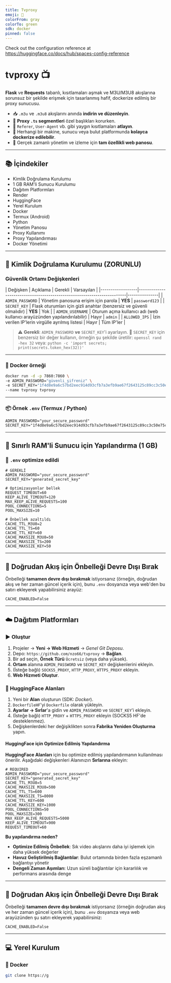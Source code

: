 ```yaml
---
title: Tvproxy
emoji: 👀
colorFrom: gray
colorTo: green
sdk: docker
pinned: false
---
```


Check out the configuration reference at https://huggingface.co/docs/hub/spaces-config-reference
# tvproxy 📺

**Flask** ve **Requests** tabanlı, kısıtlamaları aşmak ve M3U/M3U8 akışlarına sorunsuz bir şekilde erişmek için tasarlanmış hafif, dockerize edilmiş bir proxy sunucusu.

- 📥 `.m3u` ve `.m3u8` akışlarını anında **indirin ve düzenleyin**.
- 🔁 **Proxy `.ts` segmentleri** özel başlıkları korurken.
- 🚫 `Referer`, `User-Agent` vb. gibi yaygın kısıtlamaları **atlayın**.
- 🐳 Herhangi bir makine, sunucu veya bulut platformunda **kolayca dockerize edilebilir**.
- 🧪 Gerçek zamanlı yönetim ve izleme için **tam özellikli web panosu**.

---

## 📚 İçindekiler

- Kimlik Doğrulama Kurulumu
- 1 GB RAM'li Sunucu Kurulumu
- Dağıtım Platformları
- Render
- HuggingFace
- Yerel Kurulum
- Docker
- Termux (Android)
- Python
- Yönetim Panosu
- Proxy Kullanımı
- Proxy Yapılandırması
- Docker Yönetimi

---

## 🔐 Kimlik Doğrulama Kurulumu (ZORUNLU)

### Güvenlik Ortamı Değişkenleri

| Değişken | Açıklama | Gerekli | Varsayılan |
|------------------|------------------------------------------------------------------------|---------------|
| `ADMIN_PASSWORD` | Yönetim panosuna erişim için parola | **YES** | `password123` |
| `SECRET_KEY` | Flask oturumları için gizli anahtar (benzersiz ve güvenli olmalıdır) | **YES** | Yok |
| `ADMIN_USERNAME` | Oturum açma kullanıcı adı (web kullanıcı arayüzünden yapılandırılabilir) | Hayır | `admin` |
| `ALLOWED_IPS` | İzin verilen IP'lerin virgülle ayrılmış listesi | Hayır | Tüm IP'ler |

> ⚠️ **Gerekli**: `ADMIN_PASSWORD` **ve** `SECRET_KEY`'i ayarlayın.
> 🔑 `SECRET_KEY` için benzersiz bir değer kullanın, örneğin şu şekilde üretilir:
> `openssl rand -hex 32`
> veya:
> `python -c 'import secrets; print(secrets.token_hex(32))'`

---

### 🐳 Docker örneği

```bash
docker run -d -p 7860:7860 \
-e ADMIN_PASSWORD="güvenli_şifreniz" \
-e SECRET_KEY="1f4d8e9a6c57bd2eec914d93cfb7a3efb9ae67f2643125c89cc3c50e75c4d4c3" \
--name tvproxy tvproxy
```

---

### 📦 Örnek `.env` (Termux / Python)

```dotenv
ADMIN_PASSWORD="your_secure_password"
SECRET_KEY="1f4d8e9a6c57bd2eec914d93cfb7a3efb9ae67f2643125c89cc3c50e75c4d4c3"
```

---

## 💾 Sınırlı RAM'li Sunucu için Yapılandırma (1 GB)

### 📃 `.env` optimize edildi

```dotenv
# GEREKLİ
ADMIN_PASSWORD="your_secure_password"
SECRET_KEY="generated_secret_key"

# Optimizasyonlar bellek
REQUEST_TIMEOUT=60
KEEP_ALIVE_TIMEOUT=120
MAX_KEEP_ALIVE_REQUESTS=100
POOL_CONNECTIONS=5
POOL_MAXSIZE=10

# Önbellek azaltıldı
CACHE_TTL_M3U8=2
CACHE_TTL_TS=60
CACHE_TTL_KEY=60
CACHE_MAXSIZE_M3U8=50
CACHE_MAXSIZE_TS=200
CACHE_MAXSIZE_KEY=50
```

---

## 🚫 Doğrudan Akış için Önbelleği Devre Dışı Bırak

Önbelleği **tamamen devre dışı bırakmak** istiyorsanız (örneğin, doğrudan akış ve her zaman güncel içerik için), bunu `.env` dosyanıza veya web'den bu satırı ekleyerek yapabilirsiniz arayüz:

```
CACHE_ENABLED=False

```

---

## ☁️ Dağıtım Platformları

### ▶️ Oluştur

1. Projeler → **Yeni → Web Hizmeti** → *Genel Git Deposu*.
2. Depo: `https://github.com/nzo66/tvproxy` → **Bağlan**.
3. Bir ad seçin, **Örnek Türü** `Ücretsiz` (veya daha yüksek).
4. **Ortam** alanına `ADMIN_PASSWORD` ve `SECRET_KEY` değişkenlerini ekleyin.
5. (İsteğe bağlı) `SOCKS5_PROXY`, `HTTP_PROXY`, `HTTPS_PROXY` ekleyin.
6. **Web Hizmeti Oluştur**.

### 🤖 HuggingFace Alanları

1. Yeni bir **Alan** oluşturun (SDK: *Docker*).
2. `DockerfileHF`'yi `Dockerfile` olarak yükleyin.
3. **Ayarlar → Sırlar**'a gidin ve `ADMIN_PASSWORD` ve `SECRET_KEY`'i ekleyin.
4. (İsteğe bağlı) `HTTP_PROXY` + `HTTPS_PROXY` ekleyin (SOCKS5 HF'de desteklenmez).
5. Değişkenlerdeki her değişiklikten sonra **Fabrika Yeniden Oluşturma** yapın.

#### **HuggingFace için Optimize Edilmiş Yapılandırma**

**HuggingFace Alanları** için bu optimize edilmiş yapılandırmanın kullanılması önerilir. Aşağıdaki değişkenleri Alanınızın **Sırlarına** ekleyin:

```dotenv
# REQUIRED
ADMIN_PASSWORD="your_secure_password"
SECRET_KEY="generated_secret_key"
CACHE_TTL_M3U8=5
CACHE_MAXSIZE_M3U8=500
CACHE_TTL_TS=600
CACHE_MAXSIZE_TS=8000
CACHE_TTL_KEY=600
CACHE_MAXSIZE_KEY=1000
POOL_CONNECTIONS=50
POOL_MAXSIZE=300
MAX_KEEP_ALIVE_REQUESTS=5000
KEEP_ALIVE_TIMEOUT=900
REQUEST_TIMEOUT=60
```

**Bu yapılandırma neden?**
- **Optimize Edilmiş Önbellek**: Sık video akışlarını daha iyi işlemek için daha yüksek değerler
- **Havuz Geliştirilmiş Bağlantılar**: Bulut ortamında birden fazla eşzamanlı bağlantıyı yönetir
- **Dengeli Zaman Aşımları**: Uzun süreli bağlantılar için kararlılık ve performans arasında denge

---

## 🚫 Doğrudan Akış için Önbelleği Devre Dışı Bırak

Önbelleği **tamamen devre dışı bırakmak** istiyorsanız (örneğin doğrudan akış ve her zaman güncel içerik için), bunu `.env` dosyanıza veya web arayüzünden şu satırı ekleyerek yapabilirsiniz:

```
CACHE_ENABLED=False

```

---

## 💻 Yerel Kurulum

### 🐳 Docker

```bash
git clone https://g
